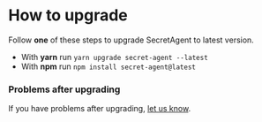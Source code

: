 # How to upgrade

Follow **one** of these steps to upgrade SecretAgent to latest version.

- With **yarn** run `yarn upgrade secret-agent --latest`
- With **npm** run `npm install secret-agent@latest`

### Problems after upgrading
If you have problems after upgrading, [let us know](https://github.com/ulixee/secret-agent/issues).
